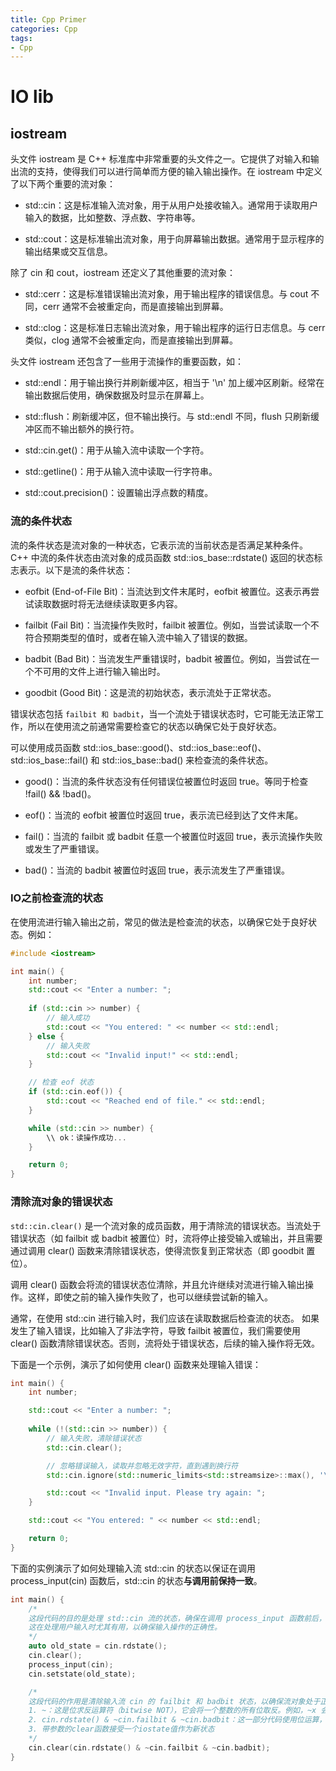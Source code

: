 ```yaml
---
title: Cpp Primer
categories: Cpp
tags:
- Cpp
---
```


# IO lib
## iostream
头文件 iostream 是 C++ 标准库中非常重要的头文件之一。它提供了对输入和输出流的支持，使得我们可以进行简单而方便的输入输出操作。在 iostream 中定义了以下两个重要的流对象：

- std::cin：这是标准输入流对象，用于从用户处接收输入。通常用于读取用户输入的数据，比如整数、浮点数、字符串等。

- std::cout：这是标准输出流对象，用于向屏幕输出数据。通常用于显示程序的输出结果或交互信息。

除了 cin 和 cout，iostream 还定义了其他重要的流对象：

- std::cerr：这是标准错误输出流对象，用于输出程序的错误信息。与 cout 不同，cerr 通常不会被重定向，而是直接输出到屏幕。

- std::clog：这是标准日志输出流对象，用于输出程序的运行日志信息。与 cerr 类似，clog 通常不会被重定向，而是直接输出到屏幕。

头文件 iostream 还包含了一些用于流操作的重要函数，如：

- std::endl：用于输出换行并刷新缓冲区，相当于 '\n' 加上缓冲区刷新。经常在输出数据后使用，确保数据及时显示在屏幕上。

- std::flush：刷新缓冲区，但不输出换行。与 std::endl 不同，flush 只刷新缓冲区而不输出额外的换行符。

- std::cin.get()：用于从输入流中读取一个字符。

- std::getline()：用于从输入流中读取一行字符串。

- std::cout.precision()：设置输出浮点数的精度。
  
### 流的条件状态
流的条件状态是流对象的一种状态，它表示流的当前状态是否满足某种条件。C++ 中流的条件状态由流对象的成员函数 std::ios_base::rdstate() 返回的状态标志表示。以下是流的条件状态：

- eofbit (End-of-File Bit)：当流达到文件末尾时，eofbit 被置位。这表示再尝试读取数据时将无法继续读取更多内容。

- failbit (Fail Bit)：当流操作失败时，failbit 被置位。例如，当尝试读取一个不符合预期类型的值时，或者在输入流中输入了错误的数据。

- badbit (Bad Bit)：当流发生严重错误时，badbit 被置位。例如，当尝试在一个不可用的文件上进行输入输出时。

- goodbit (Good Bit)：这是流的初始状态，表示流处于正常状态。

错误状态包括 `failbit 和 badbit`，当一个流处于错误状态时，它可能无法正常工作，所以在使用流之前通常需要检查它的状态以确保它处于良好状态。

可以使用成员函数 std::ios_base::good()、std::ios_base::eof()、std::ios_base::fail() 和 std::ios_base::bad() 来检查流的条件状态。

- good()：当流的条件状态没有任何错误位被置位时返回 true。等同于检查 !fail() && !bad()。

- eof()：当流的 eofbit 被置位时返回 true，表示流已经到达了文件末尾。

- fail()：当流的 failbit 或 badbit 任意一个被置位时返回 true，表示流操作失败或发生了严重错误。

- bad()：当流的 badbit 被置位时返回 true，表示流发生了严重错误。

### IO之前检查流的状态

在使用流进行输入输出之前，常见的做法是检查流的状态，以确保它处于良好状态。例如：

```cpp
#include <iostream>

int main() {
    int number;
    std::cout << "Enter a number: ";
    
    if (std::cin >> number) {
        // 输入成功
        std::cout << "You entered: " << number << std::endl;
    } else {
        // 输入失败
        std::cout << "Invalid input!" << std::endl;
    }

    // 检查 eof 状态
    if (std::cin.eof()) {
        std::cout << "Reached end of file." << std::endl;
    }

    while (std::cin >> number) {
        \\ ok：读操作成功...
    }

    return 0;
}

```
### 清除流对象的错误状态
`std::cin.clear()` 是一个流对象的成员函数，用于清除流的错误状态。当流处于错误状态（如 failbit 或 badbit 被置位）时，流将停止接受输入或输出，并且需要通过调用 clear() 函数来清除错误状态，使得流恢复到正常状态（即 goodbit 置位）。

调用 clear() 函数会将流的错误状态位清除，并且允许继续对流进行输入输出操作。这样，即使之前的输入操作失败了，也可以继续尝试新的输入。

通常，在使用 std::cin 进行输入时，我们应该在读取数据后检查流的状态。
如果发生了输入错误，比如输入了非法字符，导致 failbit 被置位，我们需要使用 clear() 函数清除错误状态。否则，流将处于错误状态，后续的输入操作将无效。

下面是一个示例，演示了如何使用 clear() 函数来处理输入错误：
```cpp
int main() {
    int number;

    std::cout << "Enter a number: ";
    
    while (!(std::cin >> number)) {
        // 输入失败，清除错误状态
        std::cin.clear();

        // 忽略错误输入，读取并忽略无效字符，直到遇到换行符
        std::cin.ignore(std::numeric_limits<std::streamsize>::max(), '\n');

        std::cout << "Invalid input. Please try again: ";
    }

    std::cout << "You entered: " << number << std::endl;

    return 0;
}
```
下面的实例演示了如何处理输入流 std::cin 的状态以保证在调用 process_input(cin) 函数后，std::cin 的状态**与调用前保持一致**。
```cpp
int main() {
    /*
    这段代码的目的是处理 std::cin 流的状态，确保在调用 process_input 函数前后，std::cin 的状态能够正确地保持一致，避免错误状态的影响。
    这在处理用户输入时尤其有用，以确保输入操作的正确性。
    */
    auto old_state = cin.rdstate();
    cin.clear();
    process_input(cin);
    cin.setstate(old_state);

    /*
    这段代码的作用是清除输入流 cin 的 failbit 和 badbit 状态，以确保流对象处于正常状态，允许后续的输入操作继续进行。
    1. ~：这是位求反运算符（bitwise NOT），它会将一个整数的所有位取反。例如，~x 会将 x 中的每一位 0 变成 1，1 变成 0。
    2. cin.rdstate() & ~cin.failbit & ~cin.badbit：这一部分代码使用位运算，将当前的流状态的 failbit 和 badbit 状态位清除，保留其他状态位。
    3. 带参数的clear函数接受一个iostate值作为新状态
    */
    cin.clear(cin.rdstate() & ~cin.failbit & ~cin.badbit);
}
```